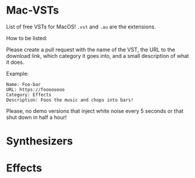 # Mac-VSTs
List of free VSTs for MacOS! `.vst` and `.au` are the extensions.

How to be listed:

Please create a pull request with the name of the VST, the URL to the download link, which category it goes into, and a small description of what it does. 

Example:

```
Name: Foo-bar
URL: https://foooooooo
Category: Effects
Description: Foos the music and chops into bars!
```
Please, no demo versions that inject white noise every 5 seconds or that shut down in half a hour!

# Synthesizers


# Effects
